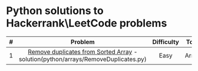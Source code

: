 # Python solutions to Hackerrank\LeetCode problems


|  #   |                               Problem                                | Difficulty |    Topic    |
|:----:|:--------------------------------------------------------------------:| :---: |:-----------:|
|  1   |                  [Remove duplicates from Sorted Array](https://leetcode.com/problems/remove-duplicates-from-sorted-array/) - solution(python/arrays/RemoveDuplicates.py)                  | Easy |   Arrays    |

